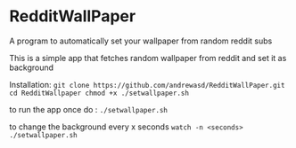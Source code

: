 # RedditWallPaper
A program to automatically set your wallpaper from random reddit subs

This is a simple app that fetches random wallpaper from reddit and set it as background

Installation:
`git clone https://github.com/andrewasd/RedditWallPaper.git
cd RedditWallpaper
chmod +x ./setwallpaper.sh`


to run the app once do :
`./setwallpaper.sh`

to change the background every x seconds 
`watch -n <seconds> ./setwallpaper.sh`




